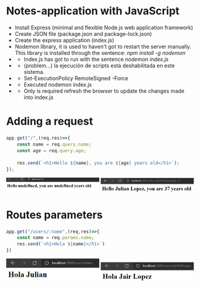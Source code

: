 # Notes-application with JavaScript

* Install Express (minimal and flexible Node.js web application framework)
* Create JSON file (package.json and package-lock.json)
* Create the express application (index.js)
* Nodemon library, it is used to haven't got to restart the server manually. This library is installed through the sentence: *npm install -g nodemon* 
* * Index.js has got to run with the sentence *nodemon index.js*
* * (problem...) la ejecución de scripts está deshabilitada en este sistema.
* * Set-ExecutionPolicy RemoteSigned -Force
* * Executed nodemon index.js
* * Only is required refresh the browser to update the changes made into index.js

# Adding a request 

```Javascript
app.get("/",(req,res)=>{
    const name = req.query.name;
    const age = req.query.age;

    res.send(`<h1>Hello ${name}, you are ${age} years old</h1>`);
});
```


<img src="./figures/req_example_undefined.png" width="250"/>

<img src="./figures/req_example_defined_values.png" width="250"/>

# Routes parameters

```JavaScript
app.get("/users/:name",(req,res)=>{
    const name = req.params.name;
    res.send(`<h1>Hola ${name}</h1>`)
})
```
<img src="./figures/req_example_defined_values_routes.png" width="250"/>
<img src="./figures/req_example_defined_values_routes_2.png" width="250"/>